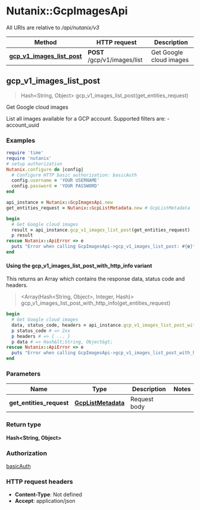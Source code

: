 # Nutanix::GcpImagesApi

All URIs are relative to */api/nutanix/v3*

| Method | HTTP request | Description |
| ------ | ------------ | ----------- |
| [**gcp_v1_images_list_post**](GcpImagesApi.md#gcp_v1_images_list_post) | **POST** /gcp/v1/images/list | Get Google cloud images |


## gcp_v1_images_list_post

> Hash&lt;String, Object&gt; gcp_v1_images_list_post(get_entities_request)

Get Google cloud images

List all images available for a GCP account. Supported filters are: - account_uuid 

### Examples

```ruby
require 'time'
require 'nutanix'
# setup authorization
Nutanix.configure do |config|
  # Configure HTTP basic authorization: basicAuth
  config.username = 'YOUR USERNAME'
  config.password = 'YOUR PASSWORD'
end

api_instance = Nutanix::GcpImagesApi.new
get_entities_request = Nutanix::GcpListMetadata.new # GcpListMetadata | Request body

begin
  # Get Google cloud images
  result = api_instance.gcp_v1_images_list_post(get_entities_request)
  p result
rescue Nutanix::ApiError => e
  puts "Error when calling GcpImagesApi->gcp_v1_images_list_post: #{e}"
end
```

#### Using the gcp_v1_images_list_post_with_http_info variant

This returns an Array which contains the response data, status code and headers.

> <Array(Hash&lt;String, Object&gt;, Integer, Hash)> gcp_v1_images_list_post_with_http_info(get_entities_request)

```ruby
begin
  # Get Google cloud images
  data, status_code, headers = api_instance.gcp_v1_images_list_post_with_http_info(get_entities_request)
  p status_code # => 2xx
  p headers # => { ... }
  p data # => Hash&lt;String, Object&gt;
rescue Nutanix::ApiError => e
  puts "Error when calling GcpImagesApi->gcp_v1_images_list_post_with_http_info: #{e}"
end
```

### Parameters

| Name | Type | Description | Notes |
| ---- | ---- | ----------- | ----- |
| **get_entities_request** | [**GcpListMetadata**](GcpListMetadata.md) | Request body |  |

### Return type

**Hash&lt;String, Object&gt;**

### Authorization

[basicAuth](../README.md#basicAuth)

### HTTP request headers

- **Content-Type**: Not defined
- **Accept**: application/json

